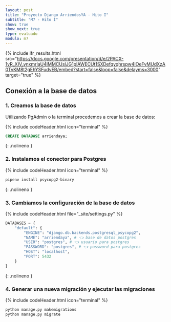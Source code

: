 ```yaml
---
layout: post
title: "Proyecto Django ArriendosYA - Hito I"
subtitle: "M7 - Hito I"
show: true
show_next: true
type: evaluado
modulo: m7
---
```


{% include ifr_results.html src="https://docs.google.com/presentation/d/e/2PACX-1vR_XIV_ynxmrlaU4IMMCUslJG1plAWECUt1SXDefqyqhrspw4IOeFvMUdXzA0TvKM8t2gEhYSFudvEB/embed?start=false&loop=false&delayms=3000" target="true" %}


## Conexión a la base de datos

### 1. Creamos la base de datos

Utilizando PgAdmin o la terminal procedemos a crear la base de datos:

{% include codeHeader.html icon="terminal" %}
```sql
CREATE DATABASE arriendaya;
```
{: .nolineno }

### 2. Instalamos el conector para Postgres

{% include codeHeader.html icon="terminal" %}
```bash
pipenv install psycopg2-binary
```
{: .nolineno }

### 3. Cambiamos la configuración de la base de datos

{% include codeHeader.html file="_site/settings.py" %}
```py
DATABASES = {
    "default": {
        "ENGINE": "django.db.backends.postgresql_psycopg2",
        "NAME": "arriendaya", # 👈 base de datos postgres
        "USER": "postgres", # 👈 usuario para postgres
        "PASSWORD": "postgres", # 👈 password para postgres
        "HOST": "localhost",
        "PORT": 5432
    }
}
```
{: .nolineno }


### 4. Generar una nueva migración y ejecutar las migraciones

{% include codeHeader.html icon="terminal" %}
```bash
python manage.py makemigrations
python manage.py migrate
```

